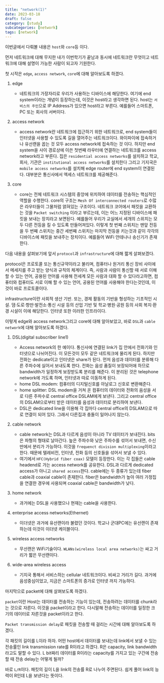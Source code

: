 ```yaml
---
title: "network(1)"
date: 2023-03-18
draft: false
category: [study]
subcategories: [network]
tags: [network]
---
```


이번글에서 다뤄볼 내용은 `host`와 `core`등 이다.

<!--more-->

먼저 네트워크에 대해 무지한 내가 이번학기가 끝남과 동시에 네트워크란 무엇이고 네트워크에 대해 설명이 가능한 사람이 되고자 기원한다.

첫 시작은 `edge`, `access network`, `core`에 대해 알아보도록 하겠다.

1. edge
   - 네트워크의 가장자리로 우리가 사용하는 디바이스에 해당한다. 여기에 end system이라는 개념이 등장하는데, 이것은 host라고 생각하면 된다. host는 `서비스의 주인`으로 IP Address가 있으면 host라고 부른다. 예를들어 스마트폰, PC 또는 회사의 서버이다.

2. access network
   - access network란 네트워크에 접근하기 위한 네트워크로, end system들이 인터넷을 사용할 수 있도록 길을 열어주는 네트워크이다. 와이파이에 접속하거나 유선랜을 꼽는 것 모두 access network에 접속하는 것 이다. 하지만 end system을 사이 경로상에 이쓴 첫번째 라우터에 연결하는 네트워크를 access network라고 부른다. 집은 `residential access networks`를 설치하고 학교, 회사, 기관은 `institutional access networks`를 설치한다 그리고 기지국은 `mobile access networks`를 설치해 edge router에 end system이 연결된다. 대부분은 통신사에서 엑세스 네트워크를 제공해준다.

3. core
   - core는 전체 네트워크 시스템의 중앙에 위치하여 데이터를 전송하는 핵심적인 역할을 수행한다. core의 구조는 `Mesh Of interconnected routers`로 수많은 라우터들이 그물처럼 얽혀있는 구조이다. 네트워크 코어에서 패킷을 교환하는 것을 `Packet switching` 이라고 부르는데, 이는 어느 지정된 디바이스에 패킷을 보내는 장치라고 보면된다. 예를들어 우리가 교실에서 세개의 스위치는 모두 다른 전등을 킬 수 있도록 만들어져있다. 이렇게 첫 번째 스위치는 맨앞 전등을 두 번째 스위치는 중간 세번째 스위치는 마지막 전등을 키는것과 같이 각각의 디바이스에 패킷을 보내주는 장치이다. 예를들어 WiFi 안테나나 송신기가 존재한다.

다음 내용을 살펴보기에 앞서 `protocol`과 `infrastructure`에 대해 짧게 살펴보겠다.

protocol은 프로토콜 또는 통신규약이라고 불리며, 컴퓨터나 원거리 통신 장비 사이에서 메세지를 주고 받는 양식과 규칙의 체계이다. 즉, 사람과 사람이 통신할 때 서로 이해할 수 있는 언어, 공용된 언어를 사용해 전세계 모든 사람과 대화 할 수 있다라고하면, 컴퓨터와 컴퓨터도 서로 이해 할 수 있는 언어, 공용된 언어를 사용해야 한다는것인데, 이것이 바로 프로토콜이다.

infrastructure이란 사회적 생산 기반. 또는, 경제 활동의 기반을 형성하는 기초적인 시설. 댐·도로·항만·발전소·통신 시설 등의 산업 기반 및 학교·병원·공원 등의 사회 복지·환경 시설이 이에 해당한다. 인터넷 또한 이러한 인프라이다.
  
이렇게 edge와 access network그리고 core에 대해 알아보았고, 바로 `DSL`과 `cable network`에 대해 알아보도록 하겠다.

1. DSL(digital subscriber line1)
   - Access network의 한 예이다. 통신사에 연결된 link가 집 안에서 전화기와 인터넷으로 나뉘어진다. 이 모든것이 모두 같은 네트워크에 물리게 된다. 하지만 전화는 dedicate이고 인터넷은 share가 된다. 먼저 음성과 데이터를 분류해 다른 주파수에 실어서 보내도록 한다. 전화는 음성 품질이 보장되어애 하므로 bandwidth가 일정하게 보장받도록 분리를 해준다. 이 분리된 것은 telephone network에 가도록 하며, 인터넷과 따로 이동하게 된다.
   - home DSL modem: 컴퓨터의 디지털신호를 아날로그 신호로 변환해준다.
   - home splitter: DSL modem을 거쳐 온 컴퓨터의 데이터와 전화의 음성을 서로 다른 주파수로 central office DSLAM에게 보낸다. 그리고 central office의 DSLAM으로부터 받은 데이터를 음성과 데이터로 분리하여 보낸다.
   - DSL은 dedicated line을 이용해 각 집마다 central office의 DSLAM으로 따로 연결이 되어 있다. 그래서 다른집과 충돌이 일어나지 않는다.

2. cable network
   - cable network는 DSL과 다르게 음성이 아니라 TV 데이터가 보내진다. bits은 파형의 형태로 날아간다. 높은 주파수와 낮은 주파수를 섞어서 보내면, 수신 딴에서 분리가 가능하다. 이것을 `frequenct division multiplexing`이라고 한다. 때문에 텔레비전, 인터넷, 전화 등의 신호들을 섞어서 보낼 수 있다. 
   - 여기에서 `HFC(Hybrid fiber coax)` 모델이 등장한다. 이는 각 집들은 cable headend로 가는 access network를 공유한다. DSL과 다르게 dedicated access가 아니고 `shared access`한다. cable에는 두 종류가 있는데 fiber cable과 coaxial cable이 존재한다. fiber은 bandwidth가 높아 여러 가정집을 연결한 경우에 사용되며 coaxial cable은 bandwidth가 낮다.

3. home network
   - 과거에는 DSL을 사용했으나 현재는 cable을 사용한다.

4. enterprise access networks(Ethernet)
   - 이더넷은 과거에 유선랜이라 불렸던 것이다. 학교나 군대PC에는 유선랜이 존재하는데 이것이 이더넷 케이블이다. 

5. wireless access networks
   - 무선랜은 WiFi기술이다. `WLANs(wireless local area networks)`는 싸고 거리가 짧은 무선랜이다.

6. wide-area wireless access
   - 기지국 통해서 서비스하는 cellular 네트워크이다. 비싸고 거리가 길다. 과거에 음성중심이었고, 지금은 스마트폰의 증가로 인터넷 까지 가능하다.

마지막으로 packet에 대해 살펴보도록 하겠다.

`packet`이란 Host는 데이터를 전송하는 기능이 있는데, 전송하려는 데이터를 chunk라는 것으로 자른다. 이것을 packet이라고 한다. 다시말해 전송하는 데이터를 일정한 크기의 데이터로 자른것을 packet이라고 한다.

`Packet transmission delay`로 패킷을 전송할 때 걸리는 시간에 대해 알아보도록 하겠다.

각 패킷의 길이를 L이라 하자. 어떤 host에서 데이터를 보내는데 link에서 보낼 수 있는 전송률인 link transmission rate를 R이라고 하겠다. R은 capacity, link bandwidth라고도 말할 수 있다. L bit짜리 데이터를 R이라는 capacity를 가지고 있는 구간에 전송할 때 전송 delay는 어떻게 될까?

바로 `L/R`이다. 패킷의 길이 L을 link의 전송률 R로 나누어 주면된다. 쉽게 풀어 link의 능력이 R인데 L을 보낸다는 뜻이다.